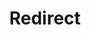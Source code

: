 ﻿---
layout: src/layouts/Redirect.astro
title: Redirect
redirect: https://octopus.com/docs/packaging-applications/build-servers/tfs-azure-devops/using-octopus-extension/install-octopus-cli-capability
pubDate:  2023-01-01
navSearch: false
navSitemap: false
navMenu: false
---

